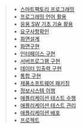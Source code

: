> * [스마트팩토리 프로그래밍](https://github.com/hongmatthew/-/tree/master/1%20%EC%8A%A4%EB%A7%88%ED%8A%B8%ED%8C%A9%ED%86%A0%EB%A6%AC%20%ED%94%84%EB%A1%9C%EA%B7%B8%EB%9E%98%EB%B0%8D-%EC%9D%BC%EC%A7%80)
> * [프로그래밍 언어 활용](https://github.com/hongmatthew/-/tree/master/2%20%ED%94%84%EB%A1%9C%EA%B7%B8%EB%9E%98%EB%B0%8D%20%EC%96%B8%EC%96%B4%ED%99%9C%EC%9A%A9)
> * [응용 SW 기초 기술 활용]()
> * [요구사항확인](https://github.com/hongmatthew/-/tree/master/4%20%EC%9A%94%EA%B5%AC%EC%82%AC%ED%95%AD%ED%99%95%EC%9D%B8)
> * [화면설계](https://github.com/hongmatthew/-/tree/master/5%20%ED%99%94%EB%A9%B4%EC%84%A4%EA%B3%84)
> * [화면구현](https://github.com/hongmatthew/-/tree/master/6%20%ED%99%94%EB%A9%B4%EA%B5%AC%ED%98%84)
> * [인터페이스 구현](https://github.com/hongmatthew/-/tree/master/7%20%EC%9D%B8%ED%84%B0%ED%8E%98%EC%9D%B4%EC%8A%A4%20%EA%B5%AC%ED%98%84%20%20%20%20%EC%9B%90%EB%B3%B8/%EC%9D%B8%ED%84%B0%ED%8E%98%EC%9D%B4%EC%8A%A4%20%EA%B5%AC%ED%98%84%20%EB%8C%80%EC%8B%A0%20%EA%B0%9C%EC%9D%B8%ED%94%84%EB%A1%9C%EC%A0%9D%ED%8A%B8)
> * [서버프로그램 구현](https://github.com/hongmatthew/-/commit/06317cb75366c49a57b3148368070f560baa5030)
> * [데이터 입출력 구현](https://github.com/hongmatthew/-/commit/e7ad860327624f0d9b2b39ad385b2a55ac250eaf)
> * [통합 구현](https://github.com/hongmatthew/-/commit/c1d26b4c8fb2404c8e0f5a164ac4a00f1cabcdc7)
> * [제품소프트웨어 패키징](https://github.com/hongmatthew/-/commit/a679fec67b0be5be6b7dd602e03b97243f00fb50)
> * [정보시스템 이행]()
> * [애플리케이션 테스트 수행](http://gudi.kr/gdc3/201901/20190129/%ed%99%8d%eb%a7%88%ed%83%9c.zip)
> * [애플리케이션 테스트 관리]()
> * [애플리케이션 배포]()
> * [프로젝트]()

